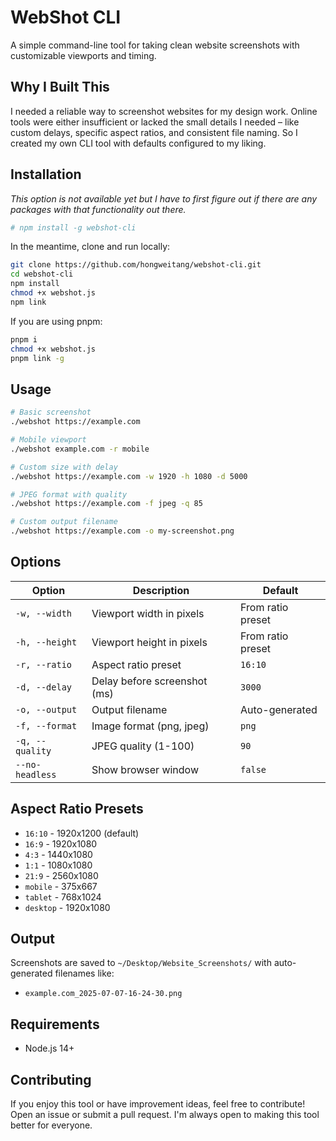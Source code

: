 # WebShot CLI

A simple command-line tool for taking clean website screenshots with customizable viewports and timing.

## Why I Built This

I needed a reliable way to screenshot websites for my design work. Online tools were either insufficient or lacked the small details I needed – like custom delays, specific aspect ratios, and consistent file naming. So I created my own CLI tool with defaults configured to my liking.

## Installation

_This option is not available yet but I have to first figure out if there are any packages with that functionality out there._

```bash
# npm install -g webshot-cli
```

In the meantime, clone and run locally:

```bash
git clone https://github.com/hongweitang/webshot-cli.git
cd webshot-cli
npm install
chmod +x webshot.js
npm link
```

If you are using pnpm:

```bash
pnpm i
chmod +x webshot.js
pnpm link -g
```

## Usage

```bash
# Basic screenshot
./webshot https://example.com

# Mobile viewport
./webshot example.com -r mobile

# Custom size with delay
./webshot https://example.com -w 1920 -h 1080 -d 5000

# JPEG format with quality
./webshot https://example.com -f jpeg -q 85

# Custom output filename
./webshot https://example.com -o my-screenshot.png
```

## Options

| Option          | Description                  | Default           |
| --------------- | ---------------------------- | ----------------- |
| `-w, --width`   | Viewport width in pixels     | From ratio preset |
| `-h, --height`  | Viewport height in pixels    | From ratio preset |
| `-r, --ratio`   | Aspect ratio preset          | `16:10`           |
| `-d, --delay`   | Delay before screenshot (ms) | `3000`            |
| `-o, --output`  | Output filename              | Auto-generated    |
| `-f, --format`  | Image format (png, jpeg)     | `png`             |
| `-q, --quality` | JPEG quality (1-100)         | `90`              |
| `--no-headless` | Show browser window          | `false`           |

## Aspect Ratio Presets

- `16:10` - 1920x1200 (default)
- `16:9` - 1920x1080
- `4:3` - 1440x1080
- `1:1` - 1080x1080
- `21:9` - 2560x1080
- `mobile` - 375x667
- `tablet` - 768x1024
- `desktop` - 1920x1080

## Output

Screenshots are saved to `~/Desktop/Website_Screenshots/` with auto-generated filenames like:

- `example.com_2025-07-07-16-24-30.png`

## Requirements

- Node.js 14+

## Contributing

If you enjoy this tool or have improvement ideas, feel free to contribute! Open an issue or submit a pull request. I'm always open to making this tool better for everyone.
